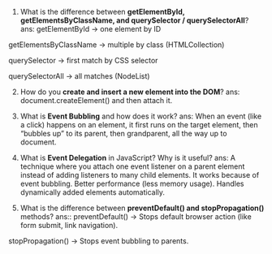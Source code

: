 

1. What is the difference between **getElementById, getElementsByClassName, and querySelector / querySelectorAll**?
ans:
getElementById → one element by ID

getElementsByClassName → multiple by class (HTMLCollection)

querySelector → first match by CSS selector

querySelectorAll → all matches (NodeList)




2. How do you **create and insert a new element into the DOM**?
ans:
document.createElement() and then attach it.



3. What is **Event Bubbling** and how does it work?
ans:
When an event (like a click) happens on an element, it first runs on the target element, then “bubbles up” to its parent, then grandparent, all the way up to document.




4. What is **Event Delegation** in JavaScript? Why is it useful?
ans:
A technique where you attach one event listener on a parent element instead of adding listeners to many child elements.
It works because of event bubbling.
Better performance (less memory usage).
Handles dynamically added elements automatically.



5. What is the difference between **preventDefault() and stopPropagation()** methods?
ans::
preventDefault() → Stops default browser action (like form submit, link navigation).

stopPropagation() → Stops event bubbling to parents. 



